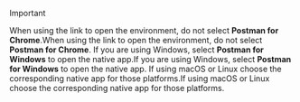 > [!IMPORTANT]
> <span data-ttu-id="3a2ac-101">When using the link to open the environment, do not select **Postman for Chrome**.</span><span class="sxs-lookup"><span data-stu-id="3a2ac-101">When using the link to open the environment, do not select **Postman for Chrome**.</span></span> <span data-ttu-id="3a2ac-102">If you are using Windows, select **Postman for Windows** to open the native app.</span><span class="sxs-lookup"><span data-stu-id="3a2ac-102">If you are using Windows, select **Postman for Windows** to open the native app.</span></span> <span data-ttu-id="3a2ac-103">If using macOS or Linux choose the corresponding native app for those platforms.</span><span class="sxs-lookup"><span data-stu-id="3a2ac-103">If using macOS or Linux choose the corresponding native app for those platforms.</span></span>